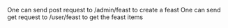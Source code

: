 One can send post request to /admin/feast to create a feast
One can send get request to /user/feast to get the feast items
